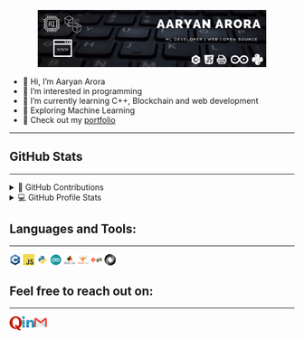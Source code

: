 <p align="center"><a href="https://aaryan2134.me/"><img width="80%" src="images/Banner.png"/></a></p>
  
- 👋 Hi, I’m Aaryan Arora
- 👀 I’m interested in programming
- 🌱 I’m currently learning C++, Blockchain and web development
- 🔎 Exploring Machine Learning
- 📝 Check out my [portfolio](https://aaryan2134.github.io/)
  
<hr>

## GitHub Stats
<hr>

<details>
<summary>🔨 GitHub Contributions</summary>
<img alt="Contribution Metrics" src="https://metrics.lecoq.io/aaryan2134?template=classic&base.header=0&base.activity=0&base.community=0&base.repositories=0&base.metadata=0&isocalendar=1&notable=1&isocalendar.duration=half-year&notable.from=organization&notable.repositories=false&config.timezone=Asia%2FCalcutta"/>
</details>

<details> 
<summary>💻 GitHub Profile Stats</summary>

<img alt="Aaryan's Github Stats" src="https://github-readme-stats.vercel.app/api?username=aaryan2134&show_icons=true&theme=dark&include_all_commits=true"/>

<img alt="Aaryan's GitHub Graph1" src="https://raw.githubusercontent.com/aaryan2134/aaryan2134/master/profile-summary-card-output/github_dark/0-profile-details.svg" />

<img alt="Aaryan's GitHub Graph2" src="https://raw.githubusercontent.com/aaryan2134/aaryan2134/master/profile-summary-card-output/github_dark/4-productive-time.svg" />

<img alt="Aaryan's GitHub Graph3" src="https://raw.githubusercontent.com/aaryan2134/aaryan2134/master/profile-summary-card-output/github_dark/1-repos-per-language.svg" />

<img alt="Aaryan's GitHub Graph4" src="https://raw.githubusercontent.com/aaryan2134/aaryan2134/master/profile-summary-card-output/github_dark/2-most-commit-language.svg" />

</details>

## Languages and Tools:  
<hr>

<code><img height="20" src="https://raw.githubusercontent.com/github/explore/80688e429a7d4ef2fca1e82350fe8e3517d3494d/topics/cpp/cpp.png"></code>
<code><img height="20" src="https://raw.githubusercontent.com/github/explore/80688e429a7d4ef2fca1e82350fe8e3517d3494d/topics/javascript/javascript.png"></code>
<code><img height="20" src="https://raw.githubusercontent.com/github/explore/80688e429a7d4ef2fca1e82350fe8e3517d3494d/topics/python/python.png"></code>
<code><img height="20" src="https://raw.githubusercontent.com/github/explore/5c058a388828bb5fde0bcafd4bc867b5bb3f26f3/topics/arduino/arduino.png"></code>
<code><img height="20" src="https://raw.githubusercontent.com/github/explore/80688e429a7d4ef2fca1e82350fe8e3517d3494d/topics/matlab/matlab.png"></code> 
<code><img height="20" src="https://raw.githubusercontent.com/github/explore/80688e429a7d4ef2fca1e82350fe8e3517d3494d/topics/tensorflow/tensorflow.png"></code> 
<code><img height="20" src="https://raw.githubusercontent.com/github/explore/80688e429a7d4ef2fca1e82350fe8e3517d3494d/topics/git/git.png"></code> 
<code><img height="20" src="https://raw.githubusercontent.com/github/explore/80688e429a7d4ef2fca1e82350fe8e3517d3494d/topics/json/json.png"></code> 

## Feel free to reach out on: 
<hr>

[<img align="left" alt="Aaryan-Arora-3" width="22px" src="images/quora.png" />](https://www.quora.com/profile/Aaryan-Arora-3)

[<img align="left" alt="aaryan-arora-a956b8203 | LinkedIn" width="22px" src="images/linkedin.png" />](https://www.linkedin.com/in/aaryan-arora-a956b8203/)

[<img align="left" alt="aaryan2134@gmail.com" width="22px" src="images/gmail.png" />](mailto:aaryan2134@gmail.com)

<br />

<!---
aaryan2134/aaryan2134 is a ✨ special ✨ repository because its `README.md` (this file) appears on your GitHub profile.
You can click the Preview link to take a look at your changes.
--->
